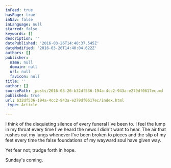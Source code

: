 ```yaml
---
inFeed: true
hasPage: true
inNav: false
inLanguage: null
starred: false
keywords: []
description: ''
datePublished: '2016-03-26T14:40:37.545Z'
dateModified: '2016-03-26T14:40:04.622Z'
authors: []
publisher:
  name: null
  domain: null
  url: null
  favicon: null
title: ''
author: []
sourcePath: _posts/2016-03-26-b32df536-194a-4cc2-943a-e279df0617ec.md
published: true
url: b32df536-194a-4cc2-943a-e279df0617ec/index.html
_type: Article

---
```

I think of the disquieting silence of every funeral I've been to. I feel the lump in my throat every time I've heard the news I didn't want to hear. The air that rushes out my lungs whenever I've been broken to pieces and the slip of my feet every time the false foundations of my wayward soul have given way.

Yet fear not; trudge forth in hope. 

Sunday's coming.